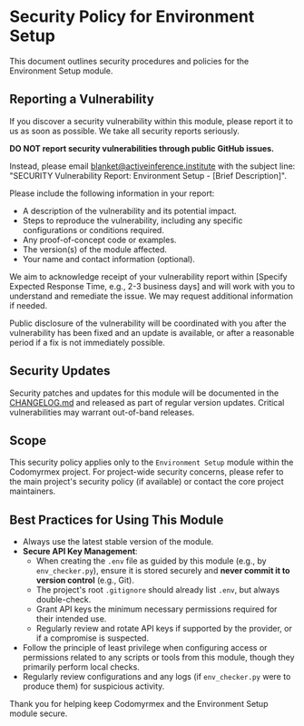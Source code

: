 # Security Policy for Environment Setup

This document outlines security procedures and policies for the Environment Setup module.

## Reporting a Vulnerability

If you discover a security vulnerability within this module, please report it to us as soon as possible.
We take all security reports seriously.

**DO NOT report security vulnerabilities through public GitHub issues.**

Instead, please email blanket@activeinference.institute with the subject line: "SECURITY Vulnerability Report: Environment Setup - [Brief Description]".

Please include the following information in your report:

- A description of the vulnerability and its potential impact.
- Steps to reproduce the vulnerability, including any specific configurations or conditions required.
- Any proof-of-concept code or examples.
- The version(s) of the module affected.
- Your name and contact information (optional).

We aim to acknowledge receipt of your vulnerability report within [Specify Expected Response Time, e.g., 2-3 business days] and will work with you to understand and remediate the issue. We may request additional information if needed.

Public disclosure of the vulnerability will be coordinated with you after the vulnerability has been fixed and an update is available, or after a reasonable period if a fix is not immediately possible.

## Security Updates

Security patches and updates for this module will be documented in the [CHANGELOG.md](./CHANGELOG.md) and released as part of regular version updates. Critical vulnerabilities may warrant out-of-band releases.

## Scope

This security policy applies only to the `Environment Setup` module within the Codomyrmex project. For project-wide security concerns, please refer to the main project's security policy (if available) or contact the core project maintainers.

## Best Practices for Using This Module

- Always use the latest stable version of the module.
- **Secure API Key Management**: 
    - When creating the `.env` file as guided by this module (e.g., by `env_checker.py`), ensure it is stored securely and **never commit it to version control** (e.g., Git).
    - The project's root `.gitignore` should already list `.env`, but always double-check.
    - Grant API keys the minimum necessary permissions required for their intended use.
    - Regularly review and rotate API keys if supported by the provider, or if a compromise is suspected.
- Follow the principle of least privilege when configuring access or permissions related to any scripts or tools from this module, though they primarily perform local checks.
- Regularly review configurations and any logs (if `env_checker.py` were to produce them) for suspicious activity.

Thank you for helping keep Codomyrmex and the Environment Setup module secure. 